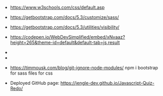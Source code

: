 

* https://www.w3schools.com/css/default.asp
* https://getbootstrap.com/docs/5.3/customize/sass/
* https://getbootstrap.com/docs/5.3/utilities/visibility/
* https://codepen.io/WebDevSimplified/embed/xNvaaz?height=265&theme-id=default&default-tab=js,result
* 
* 
* https://timmousk.com/blog/git-ignore-node-modules/
npm i bootstrap for sass files for css 

* Deployed GitHub page: https://jengle-dev.github.io/Javascript-Quiz-Redo/